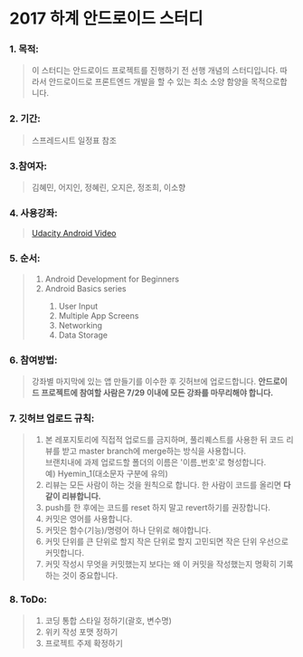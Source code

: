 2017 하계 안드로이드 스터디
=========================
### 1. 목적: <br>
> 이 스터디는 안드로이드 프로젝트를 진행하기 전 선행 개념의 스터디입니다. 따라서 안드로이드로 프론트엔드 개발을 할 수 있는 최소 소양 함양을 목적으로합니다.<br>
### 2. 기간: <br>
> 스프레드시트 일정표 참조<br>
### 3.참여자: <br>
> 김혜민, 어지인, 정혜린, 오지은, 정조희, 이소향<br>
### 4. 사용강좌: <br>
> <a href="https://www.udacity.com/course/android-development-for-beginners--ud837" target="_blank">Udacity Android Video</a>
### 5. 순서: <br>
> <ol><li>Android Development for Beginners</li><li>Android Basics series</li><ol><li>User Input</li><li>Multiple App Screens</li><li>Networking</li><li>Data Storage</li></ol></ol>
### 6. 참여방법: <br>
> 강좌별 마지막에 있는 앱 만들기를 이수한 후 깃허브에 업로드합니다. <b>안드로이드 프로젝트에 참여할 사람은 7/29 이내에 모든 강좌를 마무리해야 합니다.</b>
### 7. 깃허브 업로드 규칙: <br>
> <ol><li>본 레포지토리에 직접적 업로드를 금지하며, 풀리퀘스트를 사용한 뒤 코드 리뷰를 받고 master branch에 merge하는 방식을 사용합니다.</li>브랜치내에 과제 업로드할 폴더의 이름은 '이름_번호'로 형성합니다. 예)&nbsp;Hyemin_1(대소문자 구분에 유의)</li><li>리뷰는 모든 사람이 하는 것을 원칙으로 합니다. 한 사람이 코드를 올리면 <b>다같이 리뷰합니다.</b></li><li>push를 한 후에는 코드를 reset 하지 말고 revert하기를 권장합니다.</li><li>커밋은 영어를 사용합니다.</li><li>커밋은 함수(기능)/명령어 하나 단위로 해야합니다.</li><li>커밋 단위를 큰 단위로 할지 작은 단위로 할지 고민되면 작은 단위 우선으로 커밋합니다.</li><li>커밋 작성시 무엇을 커밋했는지 보다는 왜 이 커밋을 작성했는지 명확히 기록하는 것이 중요합니다.</li></ol>
### 8. ToDo: <br>
> <ol><li>코딩 통합 스타일 정하기(괄호, 변수명)</li><li>위키 작성 포맷 정하기</li><li>프로젝트 주제 확정하기</li></ol>
